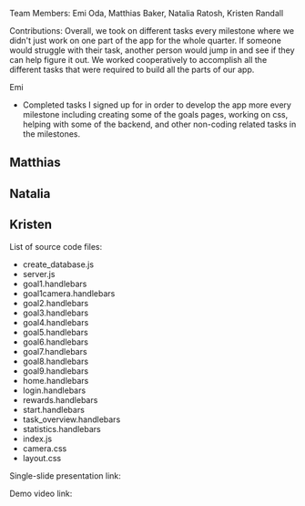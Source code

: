 Team Members: Emi Oda, Matthias Baker, Natalia Ratosh, Kristen Randall

Contributions: 
Overall, we took on different tasks every milestone where we didn't just work on one part of the app for the whole quarter. If someone would struggle with their task, another person would jump in and see if they can help figure it out. We worked cooperatively to accomplish all the different tasks that were required to build all the parts of our app.

Emi
- Completed tasks I signed up for in order to develop the app more every milestone including creating some of the goals pages, working on css, helping with some of the backend, and other non-coding related tasks in the milestones. 

Matthias
- 

Natalia
- 

Kristen
-

List of source code files:
- create_database.js
- server.js
- goal1.handlebars
- goal1camera.handlebars
- goal2.handlebars
- goal3.handlebars
- goal4.handlebars
- goal5.handlebars
- goal6.handlebars
- goal7.handlebars
- goal8.handlebars
- goal9.handlebars
- home.handlebars
- login.handlebars
- rewards.handlebars
- start.handlebars
- task_overview.handlebars
- statistics.handlebars
- index.js
- camera.css
- layout.css

Single-slide presentation link: 

Demo video link:
